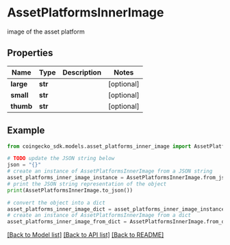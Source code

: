 # AssetPlatformsInnerImage

image of the asset platform

## Properties

Name | Type | Description | Notes
------------ | ------------- | ------------- | -------------
**large** | **str** |  | [optional] 
**small** | **str** |  | [optional] 
**thumb** | **str** |  | [optional] 

## Example

```python
from coingecko_sdk.models.asset_platforms_inner_image import AssetPlatformsInnerImage

# TODO update the JSON string below
json = "{}"
# create an instance of AssetPlatformsInnerImage from a JSON string
asset_platforms_inner_image_instance = AssetPlatformsInnerImage.from_json(json)
# print the JSON string representation of the object
print(AssetPlatformsInnerImage.to_json())

# convert the object into a dict
asset_platforms_inner_image_dict = asset_platforms_inner_image_instance.to_dict()
# create an instance of AssetPlatformsInnerImage from a dict
asset_platforms_inner_image_from_dict = AssetPlatformsInnerImage.from_dict(asset_platforms_inner_image_dict)
```
[[Back to Model list]](../README.md#documentation-for-models) [[Back to API list]](../README.md#documentation-for-api-endpoints) [[Back to README]](../README.md)


